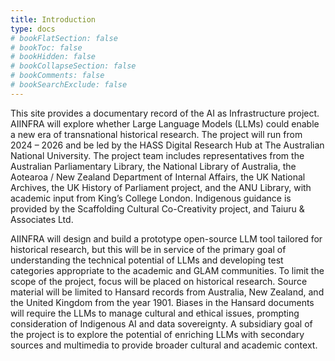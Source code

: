 ```yaml
---
title: Introduction
type: docs
# bookFlatSection: false
# bookToc: false
# bookHidden: false
# bookCollapseSection: false
# bookComments: false
# bookSearchExclude: false
---
```

This site provides a documentary record of the AI as Infrastructure project. AIINFRA will explore whether Large Language Models (LLMs) could enable a new era of transnational historical research. The project will run from 2024 – 2026 and be led by the HASS Digital Research Hub at The Australian National University. The project team includes representatives from the Australian Parliamentary Library, the National Library of Australia, the Aotearoa / New Zealand Department of Internal Affairs, the UK National Archives, the UK History of Parliament project, and the ANU Library, with academic input from King’s College London. Indigenous guidance is provided by the Scaffolding Cultural Co-Creativity project, and Taiuru & Associates Ltd.

AIINFRA will design and build a prototype open-source LLM tool tailored for historical research, but this will be in service of the primary goal of understanding the technical potential of LLMs and developing test categories appropriate to the academic and GLAM communities. To limit the scope of the project, focus will be placed on historical research. Source material will be limited to Hansard records from Australia, New Zealand, and the United Kingdom from the year 1901. Biases in the Hansard documents will require the LLMs to manage cultural and ethical issues, prompting consideration of Indigenous AI and data sovereignty. A subsidiary goal of the project is to explore the potential of enriching LLMs with secondary sources and multimedia to provide broader cultural and academic context.
